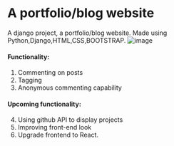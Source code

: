 # A portfolio/blog website

A django project, a portfolio/blog website. Made using Python,Django,HTML,CSS,BOOTSTRAP.
![image](https://user-images.githubusercontent.com/65326183/112427861-4b061a00-8d60-11eb-87dc-777a08941099.png)



#### Functionality:

1. Commenting on posts
2. Tagging
3. Anonymous commenting capability

#### Upcoming functionality:

4. Using github API to display projects
5. Improving front-end look
6. Upgrade frontend to React.
